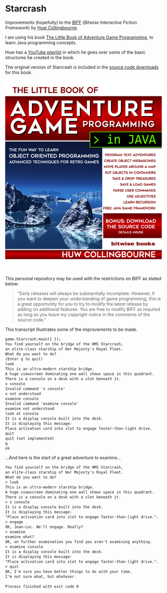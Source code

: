 # Starcrash

Improvements (hopefully) to the [BIFF](http://bitwisebooks.com/program-adventure-games-with-the-biff-framework/) (*Bitwise Interactive Fiction Framework*) by  [Huw Collingbourne](http://bitwisebooks.com/author/huw/).

I am using his book [The Little Book of Adventure Game Programming](http://bitwisebooks.com/little-book-of-adventure-game-programming-in-java/), to learn Java programming concepts.

Huw has a [YouTube playlist](https://www.youtube.com/playlist?list=PLZHx5heVfgEvT5BD8TgLmGrr-V64pX7MD) in which he goes over some of the basic structures he created in the book.

The original version of Starcrash is included in the [source code downloads](http://bitwisebooks.com/source-code-downloads/) for this book.

![JavaAdventure_Medium](img/JavaAdventure_Medium.png)

This personal repository may be used with the restrictions on BIFF as stated below:

> "Early releases will always be substantially incomplete. However, if you  want to deepen your understanding of game programming, this is a great  opportunity for you to try to modify the latest release by adding on  additional features. You are free to modify BIFF as required as long as  you leave my copyright notice in the comments of the source code."

This transcript illustrates some of the improvements to be made.

```
game.Starcrash.main({ });
You find yourself on the bridge of the HMS Starcrash,
an elite-class starship of Her Majesty's Royal Fleet.
What do you want to do?
(Enter q to quit)
look
This is an ultra-modern starship bridge.
A huge viewscreen dominating one wall shows space in this quadrant.
There is a console on a desk with a slot beneath it.
x console
Invalid command 'x console'
x not understood
examine console
Invalid command 'examine console'
examine not understood
look at console
It is a display console built into the desk.
It is displaying this message:
Place activation card into slot to engage faster-than-light drive.
quit
quit (not implemented)
q
ok
```

...And here is the start of a great adventure to examine...

```
You find yourself on the bridge of the HMS Starcrash,
an elite-class starship of Her Majesty's Royal Fleet.
What do you want to do?
> look
This is an ultra-modern starship bridge.
A huge viewscreen dominating one wall shows space in this quadrant.
There is a console on a desk with a slot beneath it.
> x console
It is a display console built into the desk.
It is displaying this message:
"Place activation card into slot to engage faster-than-light drive.".
> engage
OK, Jean-Luc. We'll engage. Really?
> examine
examine what?
OK, on further examination you find you aren't examining anything.
> examine console
It is a display console built into the desk.
It is displaying this message:
"Place activation card into slot to engage faster-than-light drive.".
> quit
OK, I'm sure you have better things to do with your time.
I'm not sure what, but whatever.

Process finished with exit code 0
```

